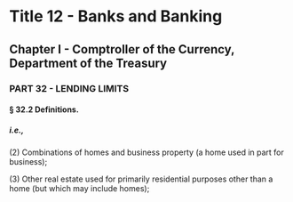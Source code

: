 
# Title 12 - Banks and Banking
## Chapter I - Comptroller of the Currency, Department of the Treasury
### PART 32 - LENDING LIMITS
#### § 32.2 Definitions.
##### i.e.,

(2) Combinations of homes and business property (a home used in part for business);

(3) Other real estate used for primarily residential purposes other than a home (but which may include homes);
